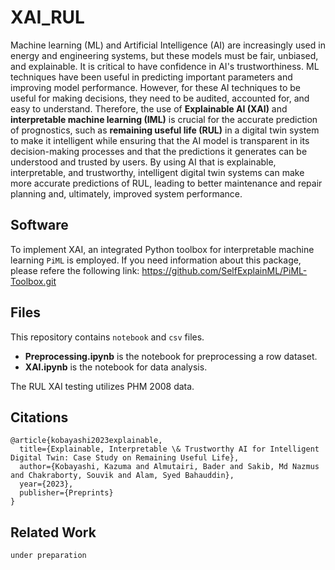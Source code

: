 # XAI_RUL
Machine learning (ML) and Artificial Intelligence (AI) are increasingly used in energy and engineering systems, but these models must be fair, unbiased, and explainable. It is critical to have confidence in AI's trustworthiness. ML techniques have been useful in  predicting important parameters and improving model performance. However, for these AI techniques to be useful for making decisions, they need to be audited, accounted for, and easy to understand. Therefore, the use of <b>Explainable AI (XAI)</b> and <b>interpretable machine learning (IML)</b> is crucial for the accurate prediction of prognostics, such as <b>remaining useful life (RUL)</b> in a  digital twin system to make it intelligent while ensuring that the AI model is transparent in its decision-making processes and that the predictions it generates can be understood and trusted by users. By using AI that is explainable, interpretable, and trustworthy, intelligent digital twin systems can make more accurate predictions of RUL, leading to better maintenance and repair planning and, ultimately, improved system performance. 

## Software
To implement XAI, an integrated Python toolbox for interpretable machine learning `PiML` is employed. If you need information about this package, please refere the following link: https://github.com/SelfExplainML/PiML-Toolbox.git

## Files
This repository contains `notebook` and `csv` files.  

- <b>Preprocessing.ipynb</b> is the notebook for preprocessing a row dataset.
- <b>XAI.ipynb</b> is the notebook for data analysis.

The RUL XAI testing utilizes PHM 2008 data. 

## Citations
```
@article{kobayashi2023explainable,
  title={Explainable, Interpretable \& Trustworthy AI for Intelligent Digital Twin: Case Study on Remaining Useful Life},
  author={Kobayashi, Kazuma and Almutairi, Bader and Sakib, Md Nazmus and Chakraborty, Souvik and Alam, Syed Bahauddin},
  year={2023},
  publisher={Preprints}
}
```

## Related Work
`
under preparation
`
